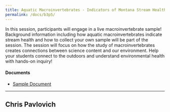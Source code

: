 ```yaml
---
title: Aquatic Macroinvertebrates - Indicators of Montana Stream Health
permalink: /docs/b3p5/
---
```


In this session, participants will engage in a live macroinvertebrate sample! Background information including how aquatic macroinvertebrates indicate stream health and how to collect your own sample will be part of the session. The session will focus on how the study of macroinvertebrates creates connections between science content and our environment. Help your students connect to the outdoors and understand environmental health with hands-on inquiry!

#### Documents
 - [Sample Document](../monday/breakout3/documents/b1p1d1.pdf)

***

## Chris Pavlovich